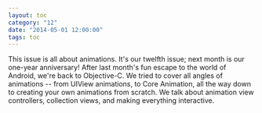 ```yaml
---
layout: toc
category: "12"
date: "2014-05-01 12:00:00"
tags: toc
---
```



This issue is all about animations. It's our twelfth issue; next month is our one-year anniversary! After last month's fun escape to the world of Android, we're back to Objective-C. We tried to cover all angles of animations -- from UIView animations, to Core Animation, all the way down to creating your own animations from scratch. We talk about animation view controllers, collection views, and making everything interactive.
